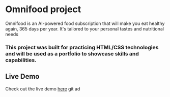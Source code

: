 # Omnifood project

Omnifood is an AI-powered food subscription that will make you eat healthy again, 365 days per year. It's tailored to your personal tastes and nutritional needs

### This project was built for practicing HTML/CSS technologies and will be used as a portfolio to showcase skills and capabilities.

## Live Demo

Check out the live demo [here](https://omni-smart.netlify.app/)
git ad
